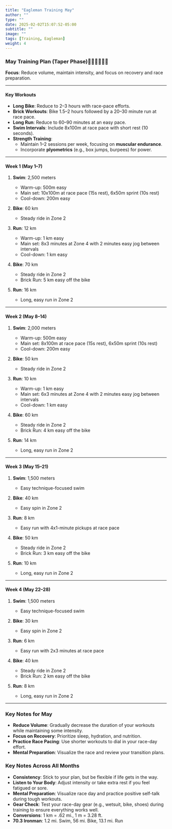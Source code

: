 ```yaml
---
title: "Eagleman Training May"
author: ""
type: ""
date: 2025-02-02T15:07:52-05:00
subtitle: ""
image: ""
tags: [Training, Eagleman]
weight: 4
---
```

### **May Training Plan (Taper Phase)**🏊‍♂️🚴‍♂️🏃‍♂️
**Focus**: Reduce volume, maintain intensity, and focus on recovery and race preparation.

---


#### **Key Workouts**  
- **Long Bike**: Reduce to 2–3 hours with race-pace efforts.  
- **Brick Workouts**: Bike 1.5–2 hours followed by a 20–30 minute run at race pace.  
- **Long Run**: Reduce to 60–90 minutes at an easy pace.  
- **Swim Intervals**: Include 8x100m at race pace with short rest (10 seconds).
- **Strength Training**:
   - Maintain 1–2 sessions per week, focusing on **muscular endurance**.  
   - Incorporate **plyometrics** (e.g., box jumps, burpees) for power.    

---

#### **Week 1 (May 1–7)**  
1. **Swim**: 2,500 meters  
   - Warm-up: 500m easy  
   - Main set: 10x100m at race pace (15s rest), 6x50m sprint (10s rest)  
   - Cool-down: 200m easy  

2. **Bike**: 60 km  
   - Steady ride in Zone 2  

3. **Run**: 12 km  
   - Warm-up: 1 km easy  
   - Main set: 8x3 minutes at Zone 4 with 2 minutes easy jog between intervals  
   - Cool-down: 1 km easy  

4. **Bike**: 70 km  
   - Steady ride in Zone 2  
   - Brick Run: 5 km easy off the bike  

5. **Run**: 16 km  
   - Long, easy run in Zone 2  

---

#### **Week 2 (May 8–14)**  
1. **Swim**: 2,000 meters  
   - Warm-up: 500m easy  
   - Main set: 8x100m at race pace (15s rest), 6x50m sprint (10s rest)  
   - Cool-down: 200m easy  

2. **Bike**: 50 km  
   - Steady ride in Zone 2  

3. **Run**: 10 km  
   - Warm-up: 1 km easy  
   - Main set: 6x3 minutes at Zone 4 with 2 minutes easy jog between intervals  
   - Cool-down: 1 km easy  

4. **Bike**: 60 km  
   - Steady ride in Zone 2  
   - Brick Run: 4 km easy off the bike  

5. **Run**: 14 km  
   - Long, easy run in Zone 2  

---

#### **Week 3 (May 15–21)**  
1. **Swim**: 1,500 meters  
   - Easy technique-focused swim  

2. **Bike**: 40 km  
   - Easy spin in Zone 2  

3. **Run**: 8 km  
   - Easy run with 4x1-minute pickups at race pace  

4. **Bike**: 50 km  
   - Steady ride in Zone 2  
   - Brick Run: 3 km easy off the bike  

5. **Run**: 10 km  
   - Long, easy run in Zone 2  

---

#### **Week 4 (May 22–28)**  
1. **Swim**: 1,500 meters  
   - Easy technique-focused swim  

2. **Bike**: 30 km  
   - Easy spin in Zone 2  

3. **Run**: 6 km  
   - Easy run with 2x3 minutes at race pace  

4. **Bike**: 40 km  
   - Steady ride in Zone 2  
   - Brick Run: 2 km easy off the bike  

5. **Run**: 8 km  
   - Long, easy run in Zone 2  

---


### **Key Notes for May**  
- **Reduce Volume**: Gradually decrease the duration of your workouts while maintaining some intensity.  
- **Focus on Recovery**: Prioritize sleep, hydration, and nutrition.  
- **Practice Race Pacing**: Use shorter workouts to dial in your race-day effort.  
- **Mental Preparation**: Visualize the race and review your transition plans.

### **Key Notes Across All Months**  
- **Consistency**: Stick to your plan, but be flexible if life gets in the way.  
- **Listen to Your Body**: Adjust intensity or take extra rest if you feel fatigued or sore.  
- **Mental Preparation**: Visualize race day and practice positive self-talk during tough workouts.  
- **Gear Check**: Test your race-day gear (e.g., wetsuit, bike, shoes) during training to ensure everything works well.
- **Conversions**: 1 km = .62 mi., 1 m = 3.28 ft.
- **70.3 Ironman**: 1.2 mi. Swim, 56 mi. Bike, 13.1 mi. Run  
